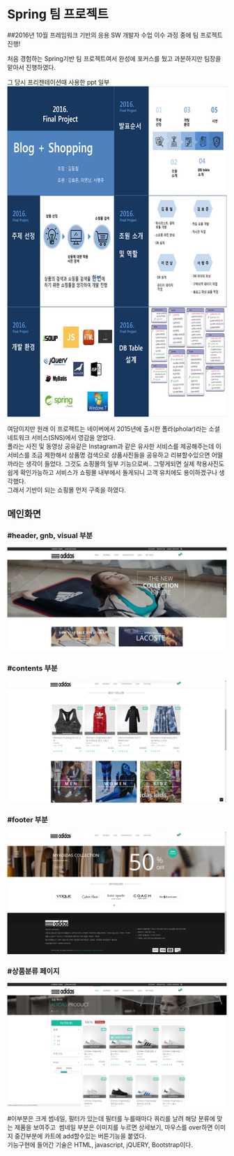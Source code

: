 # Spring 팀 프로젝트 <br />
\##2016년 10월
프레임워크 기반의 응용 SW 개발자 수업 이수 과정 중에 팀 프로젝트 진행! <p />
처음 경험하는 Spring기반 팀 프로젝트여서 완성에 포커스를 뒀고 
과분하지만 팀장을 맡아서 진행하였다. <p />
그 당시 프리젠테이션때 사용한 ppt 일부
<img src="img/ppt.jpg" /> <p />
여담이지만 원래 이 프로젝트는 네이버에서 2015년에 출시한 폴라(pholar)라는 소셜 네트워크 서비스(SNS)에서 영감을 얻었다. <br />
폴라는 사진 및 동영상 공유같은 Instagram과 같은 유사한 서비스를 제공해주는데 이 서비스를 조금 제한해서 상품명 검색으로 상품사진들을 공유하고 리뷰할수있으면
어떨까라는 생각이 들었다. 그것도 쇼핑몰의 일부 기능으로써.. 그렇게되면 실제 착용사진도 쉽게 확인가능하고 서비스가 쇼핑몰 내부에서 돌게되니 고객 유치에도 
용이하겠구나 생각했다. <br /> 
그래서 기반이 되는 쇼핑몰 먼저 구축을 하였다. 
## <strong>메인화면</strong> <br />
### \#header, gnb, visual 부분
<img src='img/img1.png' /><br/>
### \#contents 부분<br/>
<img src='img/img2.png' /><br/>
### \#footer 부분<br/>
<img src='img/img3.png' /><p/>

### \#상품분류 페이지<br />
<img src='img/productlist.png' /><p/>
\#이부분은 크게 썸네일, 필터가 있는데 필터를 누를때마다 쿼리를 날려 해당 분류에 맞는 제품을 보여주고 
  &nbsp;썸네일 부분은 이미지를 누르면 상세보기, 마우스를 over하면 이미지 중간부분에 카트에 add할수있는 버튼기능을 붙였다. <br />
  기능구현에 들어간 기술은 HTML, javascript, jQUERY, Bootstrap이다.

